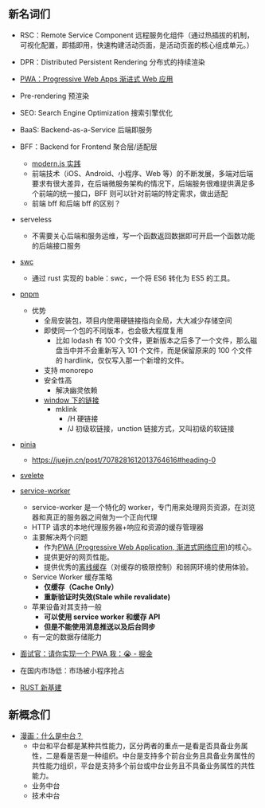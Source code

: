 ## 新名词们

- RSC：Remote Service Component 远程服务化组件（通过热插拔的机制，可视化配置，即插即用，快速构建活动页面，是活动页面的核心组成单元。）
- DPR：Distributed Persistent Rendering 分布式的持续渲染
- [PWA：Progressive Web Apps 渐进式 Web 应用](https://developer.mozilla.org/zh-CN/docs/Web/Progressive_web_apps)
- Pre-rendering 预渲染
- SEO: Search Engine Optimization 搜索引擎优化
- BaaS: Backend-as-a-Service 后端即服务
- BFF：Backend for Frontend 聚合层/适配层
  - [modern.js 实践](https://modernjs.dev/docs/guides/tutorials/c09-bff/9.1-serverless)
  - 前端技术（iOS、Android、小程序、Web 等）的不断发展，多端对后端要求有很大差异，在后端微服务架构的情况下，后端服务很难提供满足多个前端的统一接口，BFF 则可以针对前端的特定需求，做出适配
  - 前端 bff 和后端 bff 的区别？
- serveless
  - 不需要关心后端和服务运维，写一个函数返回数据即可开启一个函数功能的后端接口服务
- [swc](https://swc.rs/)
  - 通过 rust 实现的 bable：swc，一个将 ES6 转化为 ES5 的工具。
- [pnpm](https://juejin.cn/post/6932046455733485575#heading-4)
  - 优势
    - 全局安装包，项目内使用硬链接指向全局，大大减少存储空间
    - 即使同一个包的不同版本，也会极大程度复用
      - 比如 lodash 有 100 个文件，更新版本之后多了一个文件，那么磁盘当中并不会重新写入 101 个文件，而是保留原来的 100 个文件的 hardlink，仅仅写入那一个新增的文件。
    - 支持 monorepo
    - 安全性高
      - 解决幽灵依赖
    - [window 下的链接](https://www.cnblogs.com/Naylor/p/7597869.html)
      - mklink
        - /H 硬链接
        - /J 初级软链接，unction 链接方式，又叫初级的软链接
- [pinia](https://pinia.vuejs.org/core-concepts/#using-the-store)
  - https://juejin.cn/post/7078281612013764616#heading-0
- [svelete](https://svelte.dev/blog/svelte-3-rethinking-reactivity)
- [service-worker](https://developers.google.com/web/fundamentals/primers/service-workers/)

  - service-worker 是一个特化的 worker，专门用来处理网页资源，在浏览器和真正的服务器之间做为一个正向代理
  - HTTP 请求的本地代理服务器+响应和资源的缓存管理器
  - 主要解决两个问题
    - 作为[PWA (Progressive Web Application, 渐进式网络应用)](https://link.zhihu.com/?target=https%3A//developer.mozilla.org/en-US/docs/Web/Progressive_web_apps/Introduction)的核心。
    - 提供更好的网页性能。
    - 提供优秀的[离线缓存](https://mp.weixin.qq.com/s/3Ep5pJULvP7WHJvVJNDV-g)（对缓存的极限控制）和弱网环境的使用体验。
  - Service Worker 缓存策略
    - **仅缓存（Cache Only）**
    - **重新验证时失效(Stale while revalidate)**
  - 苹果设备对其支持一般
    - **可以使用 service worker 和缓存 API**
    - **但是不能使用消息推送以及后台同步**
  - 有一定的数据存储能力

- [面试官：请你实现一个 PWA 我：😭 - 掘金](https://juejin.cn/post/6844904052166230030)
- 在国内市场低：市场被小程序抢占

- [RUST 新基建](https://github.com/ascoders/weekly/blob/master/%E5%89%8D%E6%B2%BF%E6%8A%80%E6%9C%AF/218.%E7%B2%BE%E8%AF%BB%E3%80%8ARust%20%E6%98%AF%20JS%20%E5%9F%BA%E5%BB%BA%E7%9A%84%E6%9C%AA%E6%9D%A5%E3%80%8B.md)

## 新概念们

- [漫画：什么是中台？](https://mp.weixin.qq.com/s/rF7_xJBq4NJP6CmkW3HPpQ)
  - 中台和平台都是某种共性能力，区分两者的重点一是看是否具备业务属性，二是看是否是一种组织。中台是支持多个前台业务且具备业务属性的共性能力组织，平台是支持多个前台或中台业务且不具备业务属性的共性能力。
  - 业务中台
  - 技术中台
